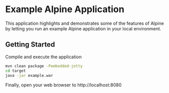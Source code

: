 Example Alpine Application
=========

This application highlights and demonstrates some of the features of 
Alpine by letting you run an example Alpine application in your local environment.

Getting Started
-

Compile and execute the application
```bash 
mvn clean package -Pembedded-jetty
cd target
java -jar example.war
```

Finally, open your web browser to http://localhost:8080
